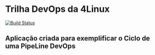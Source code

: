 # Trilha DevOps da 4Linux


[![Build Status](https://travis-ci.com/Nathy14/DevOpsLab-HelloWorld.svg?branch=master)](https://travis-ci.com/Nathy14/DevOpsLab-HelloWorld)

## Aplicação criada para exemplificar o Ciclo de uma PipeLine DevOps


